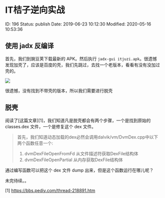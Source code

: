 # IT桔子逆向实战


ID: 196
Status: publish
Date: 2019-06-23 10:12:30
Modified: 2020-05-16 10:53:36


## 使用 jadx 反编译

首先，我们到豌豆荚下载最新的 APK。然后执行 `jadx-gui itjuzi.apk`。很遗憾发现加壳了，应该是百度的壳，我们先跳过，去找一个老版本，看看有没有没加过壳的。

![](https://yifei.me/wp-content/uploads/2019/06/WX20190623-094348@2x.png)

很遗憾，没有找到不带壳的版本，所以我们需要进行脱壳

## 脱壳

阅读了[这篇文章][1]，我们知道凡是脱壳都会有两个步骤，一个是找到原始的 classes.dex 文件，一个是修复这个 dex 文件。

> 首先，我们知道动态加载的dex必然会调用dalvik/vm/DvmDex.cpp中以下两个函数任意一个:
> 1. dvmDexFileOpenFromFd  从文件描述符获取DexFile结构体
> 2. dvmDexFileOpenPartial    从内存获取DexFile结构体

通过编写函数可以把这个 dex 文件 dump 出来，但是这个函数运行在哪儿呢？

未完待续。。



[1] https://bbs.pediy.com/thread-218891.htm